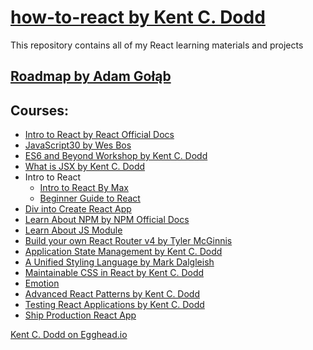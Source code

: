 # [how-to-react by Kent C. Dodd](https://blog.kentcdodds.com/how-to-react-%EF%B8%8F-9e87f48414d2)

This repository contains all of my React learning materials and projects

## [Roadmap by Adam Gołąb](https://github.com/adam-golab/react-developer-roadmap)


## Courses:
  * [Intro to React by React Official Docs](https://reactjs.org/tutorial/tutorial.html)
  * [JavaScript30 by Wes Bos](https://javascript30.com/)
  * [ES6 and Beyond Workshop by Kent C. Dodd](https://www.youtube.com/playlist?list=PLV5CVI1eNcJgUA2ziIML3-7sMbS7utie5)
  * [What is JSX by Kent C. Dodd](https://blog.kentcdodds.com/what-is-jsx-310ab98c463e)
  * Intro to React
      - [Intro to React By Max](https://www.youtube.com/watch?v=UtIOMUQ7nWM&index=8&list=PL6cactdCCnTLkQah9GKzsJmiLbegy4dEk)
      - [Beginner Guide to React](https://egghead.io/courses/the-beginner-s-guide-to-reactjs)
  * [Div into Create React App](https://github.com/facebook/create-react-app)
  * [Learn About NPM by NPM Official Docs](https://docs.npmjs.com/)
  * [Learn About JS Module](https://www.youtube.com/watch?v=kTlcu16rSLc&index=23&list=PLV5CVI1eNcJgNqzNwcs4UKrlJdhfDjshf)
  * [Build your own React Router v4 by Tyler McGinnis](https://tylermcginnis.com/build-your-own-react-router-v4/)
  * [Application State Management by Kent C. Dodd](https://blog.kentcdodds.com/application-state-management-66de608ccb24)
  * [A Unified Styling Language by Mark Dalgleish](https://medium.com/seek-blog/a-unified-styling-language-d0c208de2660)
  * [Maintainable CSS in React by Kent C. Dodd](https://www.youtube.com/watch?v=3-4KsXPO2Q4&index=2&list=PLV5CVI1eNcJgNqzNwcs4UKrlJdhfDjshf)
  * [Emotion](https://emotion.sh/)
  * [Advanced React Patterns by Kent C. Dodd](https://frontendmasters.com/courses/advanced-react-patterns/)
  * [Testing React Applications by Kent C. Dodd](https://frontendmasters.com/courses/testing-react/)
  * [Ship Production React App](https://egghead.io/lessons/react-confidently-ship-production-react-apps)


[Kent C. Dodd on Egghead.io](https://egghead.io/instructors/kentcdodds)